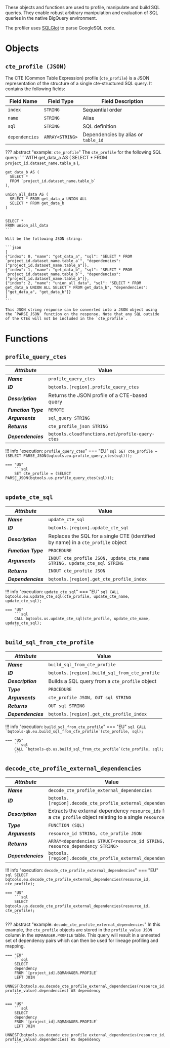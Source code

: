 These objects and functions are used to profile, manipulate and build SQL queries.  They enable robust arbitrary manipulation and evaluation of SQL queries in the native BigQuery environment.

The profiler uses [SQLGlot](https://sqlglot.com/) to parse GoogleSQL code.

# Objects
## **`cte_profile (JSON)`**
The CTE (Common Table Expression) profile (`cte_profile`) is a JSON representation of the structure of a single cte-structured SQL query.  It contains the following fields:

Field Name | Field Type | Field Description
--- | --- | ---
`index` | `STRING` | Sequential order 
`name`| `STRING` | Alias
`sql` | `STRING` | SQL definition
`dependencies` | `ARRAY<STRING>` | Dependencies by alias or `table_id`

??? abstract "example: `cte_profile`"
    The `cte_profile` for the following SQL query:
    ```
    WITH
    get_data_a AS (
      SELECT * 
      FROM `project_id.dataset_name.table_a`
    ),

    get_data_b AS (
      SELECT * 
      FROM `project_id.dataset_name.table_b`
    ),

    union_all_data AS (
      SELECT * FROM get_data_a UNION ALL 
      SELECT * FROM get_data_b
    )


    SELECT * 
    FROM union_all_data
    ```

    Will be the following JSON string:
    
    ```json
    [
    {"index": 0, "name": "get_data_a", "sql": "SELECT * FROM `project_id.dataset_name.table_a`", "dependencies": ["project_id.dataset_name.table_a"]},
    {"index": 1, "name": "get_data_b", "sql": "SELECT * FROM `project_id.dataset_name.table_b`", "dependencies": ["project_id.dataset_name.table_b"]},
    {"index": 2, "name": "union_all_data", "sql": "SELECT * FROM get_data_a UNION ALL SELECT * FROM get_data_b", "dependencies": ["get_data_a", "get_data_b"]}
    ]
    ```

    This JSON string response can be converted into a JSON object using the `PARSE_JSON` function on the response. Note that any SQL outside of the CTEs will not be included in the `cte_profile`.

# Functions

## **`profile_query_ctes`**
_**Attribute**_ | Value
--- | ---
_**Name**_ | `profile_query_ctes`
_**ID**_ | `bqtools.[region].profile_query_ctes`
_**Description**_ | Returns the JSON profile of a CTE-based query
_**Function Type**_ | `REMOTE`
_**Arguments**_ | `sql_query STRING`
_**Returns**_ | `cte_profile_json STRING`
_**Dependencies**_ | `bqtools.cloudfunctions.net/profile-query-ctes`

!!! info "execution: `profile_query_ctes`"
    === "EU"
        ```sql
        SET cte_profile = (SELECT PARSE_JSON(bqtools.eu.profile_query_ctes(sql)));
        ```

    === "US"
        ```sql
        SET cte_profile = (SELECT PARSE_JSON(bqtools.us.profile_query_ctes(sql)));
        ```

## **`update_cte_sql`**
_**Attribute**_ | Value
--- | ---
_**Name**_ | `update_cte_sql`
_**ID**_ | `bqtools.[region].update_cte_sql`
_**Description**_ | Replaces the SQL for a single CTE (identified by name) in a `cte_profile` object
_**Function Type**_ | `PROCEDURE`
_**Arguments**_ | `INOUT cte_profile JSON, update_cte_name STRING, update_cte_sql STRING`
_**Returns**_ | `INOUT cte_profile JSON`
_**Dependencies**_ | `bqtools.[region].get_cte_profile_index`

!!! info "execution: `update_cte_sql`"
    === "EU"
        ```sql
        CALL bqtools.eu.update_cte_sql(cte_profile, update_cte_name, update_cte_sql);
        ```

    === "US"
        ```sql
        CALL bqtools.us.update_cte_sql(cte_profile, update_cte_name, update_cte_sql);
        ```

## **`build_sql_from_cte_profile`**
_**Attribute**_ | Value
--- | ---
_**Name**_ | `build_sql_from_cte_profile`
_**ID**_ | `bqtools.[region].build_sql_from_cte_profile`
_**Description**_ | Builds a SQL query from a `cte_profile` object
_**Type**_ | `PROCEDURE`
_**Arguments**_ | `cte_profile JSON, OUT sql STRING`
_**Returns**_ | `OUT sql STRING`
_**Dependencies**_ | `bqtools.[region].get_cte_profile_index`

!!! info "execution: `build_sql_from_cte_profile`"
    === "EU"
        ```sql
        CALL `bqtools-qb.eu.build_sql_from_cte_profile`(cte_profile, sql);
        ```

    === "US"
        ```sql
        CALL `bqtools-qb.us.build_sql_from_cte_profile`(cte_profile, sql);
        ```

## **`decode_cte_profile_external_dependencies`**
_**Attribute**_ | Value
--- | ---
_**Name**_ | `decode_cte_profile_external_dependencies`
_**ID**_ | `bqtools.[region].decode_cte_profile_external_dependencies`
_**Description**_ | Extracts the external dependency `resource_ids` from a `cte_profile` object relating to a single `resource_id`.
_**Type**_ | `FUNCTION (SQL)`
_**Arguments**_ | `resource_id STRING, cte_profile JSON`
_**Returns**_ | `ARRAY<dependencies STRUCT<resource_id STRING, resource_dependency STRING>`
_**Dependencies**_ | `bqtools.[region].decode_cte_profile_external_dependencies`

!!! info "execution: `decode_cte_profile_external_dependencies`"
    === "EU"
        ```sql
        SELECT  bqtools.eu.decode_cte_profile_external_dependencies(resource_id, cte_profile);
        ```

    === "US"
        ```sql
        SELECT  bqtools.us.decode_cte_profile_external_dependencies(resource_id, cte_profile);
        ```

??? abstract "example: `decode_cte_profile_external_dependencies`"
    In this example, the `cte_profile` objects are stored in the `profile_value JSON` column in the `BQMANAGER.PROFILE` table. This query will result in a unnested set of dependency pairs which can then be used for lineage profiling and mapping.

    === "EU"
        ```sql
        SELECT 
        dependency
        FROM `[project_id].BQMANAGER.PROFILE`
        LEFT JOIN 
        UNNEST(bqtools.eu.decode_cte_profile_external_dependencies(resource_id, profile_value).dependencies) AS dependency
        ```

    === "US"
        ```sql
        SELECT 
        dependency
        FROM `[project_id].BQMANAGER.PROFILE`
        LEFT JOIN 
        UNNEST(bqtools.us.decode_cte_profile_external_dependencies(resource_id, profile_value).dependencies) AS dependency
        ```
    
